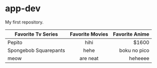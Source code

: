 # app-dev
My first repository.

| Favorite Tv Series        | Favorite Movies           | Favorite Anime  |
| ------------- |:-------------:| -----:|
| Pepito        | hihi | $1600 |
| Spongebob Squarepants      | hehe      |   boku no pico |
| meow | are neat      |    heheeee |
